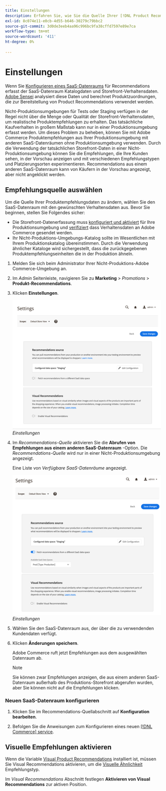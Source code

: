 ```yaml
---
title: Einstellungen
description: Erfahren Sie, wie Sie die Quelle Ihrer [!DNL Product Recommendations] Daten und wie visuelle Empfehlungen aktiviert werden.
exl-id: 8c074e11-e0cb-4d55-b646-30279c79bbc2
source-git-commit: 3d0de3eeb4aa96c996bc9fa38cffd7597e89e7ca
workflow-type: tm+mt
source-wordcount: '411'
ht-degree: 0%

---
```


# Einstellungen

Wenn Sie [Konfigurieren eines SaaS-Datenraums](https://experienceleague.adobe.com/docs/commerce-admin/config/services/saas.html) für Recommendations erfasst der SaaS-Datenraum Katalogdaten und Storefront-Verhaltensdaten. [Adobe Sensei](https://www.adobe.com/sensei.html) analysiert diese Daten und berechnet Produktzuordnungen, die zur Bereitstellung von Product Recommendations verwendet werden.

Nicht-Produktionsumgebungen für Tests oder Staging verfügen in der Regel nicht über die Menge oder Qualität der Storefront-Verhaltensdaten, um realistische Produktempfehlungen zu erhalten. Das tatsächliche Kaufverhalten in großem Maßstab kann nur in einer Produktionsumgebung erfasst werden. Um dieses Problem zu beheben, können Sie mit Adobe Commerce Produktempfehlungen aus Ihrer Produktionsumgebung mit anderen SaaS-Datenräumen ohne Produktionsumgebung verwenden. Durch die Verwendung der tatsächlichen Storefront-Daten in einer Nicht-Produktionsumgebung können Sie die Empfehlungen, die Ihre Kunden sehen, in der Vorschau anzeigen und mit verschiedenen Empfehlungstypen und Platzierungsorten experimentieren. Recommendations aus einem anderen SaaS-Datenraum kann von Käufern in der Vorschau angezeigt, aber nicht angeklickt werden.

## Empfehlungsquelle auswählen

Um die Quelle Ihrer Produktempfehlungsdaten zu ändern, wählen Sie den SaaS-Datenraum mit den gewünschten Verhaltensdaten aus. Bevor Sie beginnen, stellen Sie Folgendes sicher:

- Die Storefront-Datenerfassung muss [konfiguriert und aktiviert](install-configure.md) für Ihre Produktionsumgebung und [verifiziert](verify.md) dass Verhaltensdaten an Adobe Commerce gesendet werden.
- Ihr Nicht-Produktions-Umgebungs-Katalog sollte im Wesentlichen mit Ihrem Produktionskatalog übereinstimmen. Durch die Verwendung ähnlicher Kataloge wird sichergestellt, dass die zurückgegebenen Produktempfehlungseinheiten die in der Produktion ähneln.

1. Melden Sie sich beim Administrator Ihrer Nicht-Produktions-Adobe Commerce-Umgebung an.

1. Im _Admin_ Seitenleiste, navigieren Sie zu **Marketing** > _Promotions_ > **Produkt-Recommendations**.

1. Klicken **Einstellungen**.

   ![Einstellungen für Produktempfehlungen](assets/settings.png)
   _Einstellungen_

1. Im _Recommendations-Quelle_ aktivieren Sie die **Abrufen von Empfehlungen aus einem anderen SaaS-Datenraum** -Option. Die _Recommendations-Quelle_ wird nur in einer Nicht-Produktionsumgebung angezeigt.

   Eine Liste von _Verfügbare SaaS-Datenräume_ angezeigt.

   ![Einstellungen für Produktempfehlungen](assets/settings-select-saas.png)
   _Einstellungen_

1. Wählen Sie den SaaS-Datenraum aus, der über die zu verwendenden Kundendaten verfügt.

1. Klicken **Änderungen speichern**.

   Adobe Commerce ruft jetzt Empfehlungen aus dem ausgewählten Datenraum ab.

   >[!NOTE]
   >
   > Sie können zwar Empfehlungen anzeigen, die aus einem anderen SaaS-Datenraum außerhalb des Produktions-Storefront abgerufen wurden, aber Sie können nicht auf die Empfehlungen klicken.

### Neuen SaaS-Datenraum konfigurieren

1. Klicken Sie im Recommendations-Quellabschnitt auf **Konfiguration bearbeiten**.

1. Befolgen Sie die Anweisungen zum Konfigurieren eines neuen [[!DNL Commerce] service](/help/landing/saas.md).

## Visuelle Empfehlungen aktivieren

Wenn die Variable [Visual Product Recommendations](install-configure.md) installiert ist, müssen Sie Visual Recommendations aktivieren, um die [Visuelle Ähnlichkeit](type.md#visualsim) Empfehlungstyp.

Im _Visual Recommendations_ Abschnitt festlegen **Aktivieren von Visual Recommendations** zur aktiven Position.
